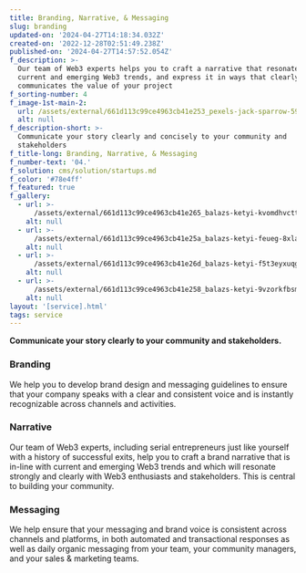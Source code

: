 ```yaml
---
title: Branding, Narrative, & Messaging
slug: branding
updated-on: '2024-04-27T14:18:34.032Z'
created-on: '2022-12-28T02:51:49.238Z'
published-on: '2024-04-27T14:57:52.054Z'
f_description: >-
  Our team of Web3 experts helps you to craft a narrative that resonates with
  current and emerging Web3 trends, and express it in ways that clearly
  communicates the value of your project
f_sorting-number: 4
f_image-1st-main-2:
  url: /assets/external/661d113c99ce4963cb41e253_pexels-jack-sparrow-5918389.jpg
  alt: null
f_description-short: >-
  Communicate your story clearly and concisely to your community and
  stakeholders
f_title-long: Branding, Narrative, & Messaging
f_number-text: '04.'
f_solution: cms/solution/startups.md
f_color: '#78e4ff'
f_featured: true
f_gallery:
  - url: >-
      /assets/external/661d113c99ce4963cb41e265_balazs-ketyi-kvomdhvcttg-unsplash.jpg
    alt: null
  - url: >-
      /assets/external/661d113c99ce4963cb41e25a_balazs-ketyi-feueg-8xla8-unsplash.jpg
    alt: null
  - url: >-
      /assets/external/661d113c99ce4963cb41e26d_balazs-ketyi-f5t3eyxuqg8-unsplash.jpg
    alt: null
  - url: >-
      /assets/external/661d113c99ce4963cb41e258_balazs-ketyi-9vzorkfbsmm-unsplash.jpg
    alt: null
layout: '[service].html'
tags: service
---
```


**Communicate your story clearly to your community and stakeholders.**

### Branding

We help you to develop brand design and messaging guidelines to ensure that your company speaks with a clear and consistent voice and is instantly recognizable across channels and activities.

### Narrative

Our team of Web3 experts, including serial entrepreneurs just like yourself with a history of successful exits, help you to craft a brand narrative that is in-line with current and emerging Web3 trends and which will resonate strongly and clearly with Web3 enthusiasts and stakeholders. This is central to building your community.

### Messaging

We help ensure that your messaging and brand voice is consistent across channels and platforms, in both automated and transactional responses as well as daily organic messaging from your team, your community managers, and your sales & marketing teams.
